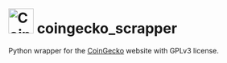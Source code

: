 #  <img src="https://github.com/Ran-n/media/blob/main/empresas/coing_gecko_01.svg" width="50" alt="CoinGecko" title="CoinGecko"> coingecko_scrapper

Python wrapper for the [CoinGecko](https://www.coingecko.com/en) website with GPLv3 license.
